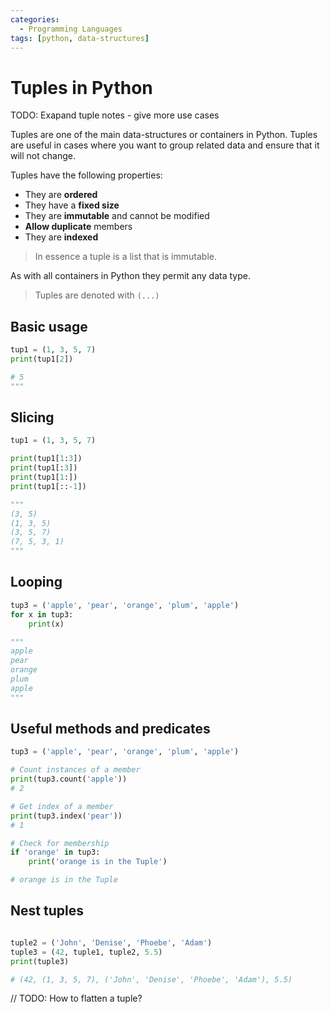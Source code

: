 ```yaml
---
categories:
  - Programming Languages
tags: [python, data-structures]
---
```


# Tuples in Python

TODO: Exapand tuple notes - give more use cases

Tuples are one of the main data-structures or containers in Python. Tuples are useful in cases where you want to group related data and ensure that it will not change.

Tuples have the following properties:

- They are **ordered**
- They have a **fixed size**
- They are **immutable** and cannot be modified
- **Allow duplicate** members
- They are **indexed**

> In essence a tuple is a list that is immutable.

As with all containers in Python they permit any data type.

> Tuples are denoted with `(...)`

## Basic usage

```python
tup1 = (1, 3, 5, 7)
print(tup1[2])

# 5
"""
```

## Slicing

```python
tup1 = (1, 3, 5, 7)

print(tup1[1:3])
print(tup1[:3])
print(tup1[1:])
print(tup1[::-1])

"""
(3, 5)
(1, 3, 5)
(3, 5, 7)
(7, 5, 3, 1)
"""
```

## Looping

```python
tup3 = ('apple', 'pear', 'orange', 'plum', 'apple')
for x in tup3:
    print(x)

"""
apple
pear
orange
plum
apple
"""
```

## Useful methods and predicates

```python
tup3 = ('apple', 'pear', 'orange', 'plum', 'apple')

# Count instances of a member
print(tup3.count('apple'))
# 2

# Get index of a member
print(tup3.index('pear'))
# 1

# Check for membership
if 'orange' in tup3:
    print('orange is in the Tuple')

# orange is in the Tuple
```

## Nest tuples

```python

tuple2 = ('John', 'Denise', 'Phoebe', 'Adam')
tuple3 = (42, tuple1, tuple2, 5.5)
print(tuple3)

# (42, (1, 3, 5, 7), ('John', 'Denise', 'Phoebe', 'Adam'), 5.5)

```

// TODO: How to flatten a tuple?
